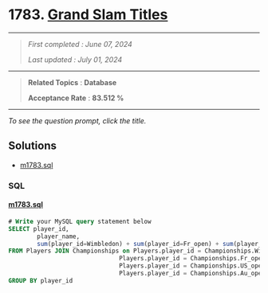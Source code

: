 # 1783. [Grand Slam Titles](<https://leetcode.com/problems/grand-slam-titles>)

------

> *First completed : June 07, 2024*
>
> *Last updated : July 01, 2024*


------

> **Related Topics** : **Database**
>
> **Acceptance Rate** : **83.512 %**


------

*To see the question prompt, click the title.*

## Solutions

- [m1783.sql](<../my-submissions/m1783.sql>)
### SQL
#### [m1783.sql](<../my-submissions/m1783.sql>)
```SQL
# Write your MySQL query statement below
SELECT player_id, 
        player_name, 
        sum(player_id=Wimbledon) + sum(player_id=Fr_open) + sum(player_id=US_open) + sum(player_id=Au_open) as 'grand_slams_count'
FROM Players JOIN Championships on Players.player_id = Championships.Wimbledon or 
                               Players.player_id = Championships.Fr_open or 
                               Players.player_id = Championships.US_open or 
                               Players.player_id = Championships.Au_open
GROUP BY player_id
```

